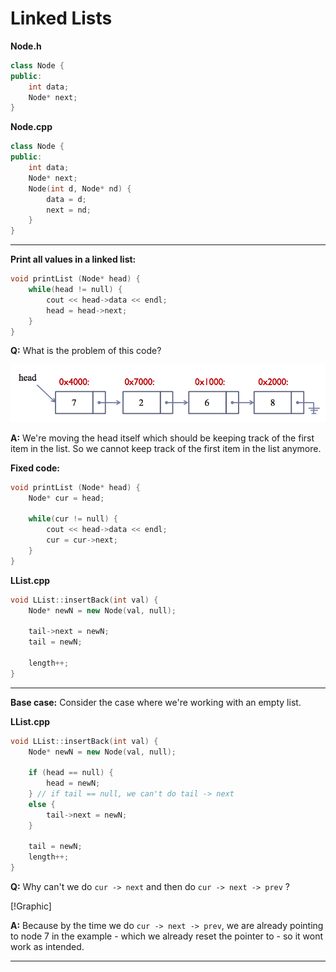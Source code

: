 # Linked Lists

**Node.h**

```cpp
class Node {
public:
	int data;
	Node* next;
}
```
**Node.cpp**
```cpp
class Node {
public:
	int data;
	Node* next;
	Node(int d, Node* nd) {
		data = d;
		next = nd;
	}
}
```

------

**Print all values in a linked list:**
```cpp
void printList (Node* head) {
	while(head != null) {
		cout << head->data << endl;
		head = head->next;
	}
}
```

**Q:** What is the problem of this code?

![Where the head should be](https://github.com/EverTokki/CPSC221_Notes/blob/master/images/node1.png "Where the head should be")

**A:** We're moving the head itself which should be keeping track of the first item in the list. So we cannot keep track of the first item in the list anymore.

**Fixed code:**
```cpp
void printList (Node* head) {
	Node* cur = head;

	while(cur != null) {
		cout << head->data << endl;
		cur = cur->next;
	}
}
```

**LList.cpp**
```cpp
void LList::insertBack(int val) {
	Node* newN = new Node(val, null);

	tail->next = newN;
	tail = newN;

	length++;
}
```

------

**Base case:**
Consider the case where we're working with an empty list.

**LList.cpp**
```cpp
void LList::insertBack(int val) {
	Node* newN = new Node(val, null);

	if (head == null) {
		head = newN;
	} // if tail == null, we can't do tail -> next
	else {
		tail->next = newN;
	}
	
	tail = newN;
	length++;
}
```

**Q:** Why can't we do `cur -> next` and then do `cur -> next -> prev` ?

[!Graphic]

**A:** Because by the time we do `cur -> next -> prev`, we are already pointing to node 7 in the example - which we already reset the pointer to - so it wont work as intended.

------
